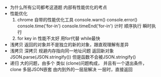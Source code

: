 - 为什么所有公司都考这道题
    内部有性能优化的考点
- 性能优化
    1. chrome 自带的性能优化工具
    console.warn()   console.error()
    console.time('for-in')   console.timeEnd('for-in')  计时
    顺序执行  瞬时执行
    2. for key in 性能不太好 用for代替  while最快
- 浅拷贝 返回的对象并不是独立的新的对象，跟直观理解有差异
- 浅拷贝 深拷贝 规避内存指向同一地址问题
    返回新对象 JSON.parse(JSON.stringify()) 但是函数不会被JSON.stringify()
- 递归 
    大的问题，由多个 类似 (clone)问题构成，
    并且有一个退出条件，
    clone 多层JSON嵌套 由内到外的一层层解决
    一层时，直接返回
    